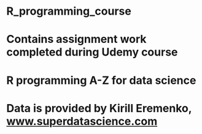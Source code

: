# R_programming_course
# Contains assignment work completed during Udemy course 
# R programming A-Z for data science
# Data is provided by Kirill Eremenko, www.superdatascience.com
